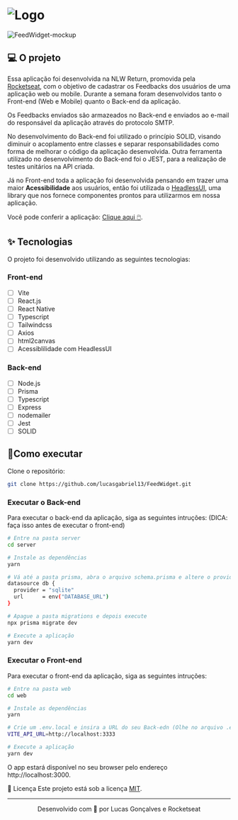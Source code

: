 # ![Logo](https://user-images.githubusercontent.com/44211093/167265183-c4cc5dd7-7e98-4caa-959b-c71a04c4a875.png)
![FeedWidget-mockup](https://user-images.githubusercontent.com/44211093/167265050-cfdb8355-1a17-48db-adef-415a5cb8cb10.png)


## 💻 O projeto
Essa aplicação foi desenvolvida na NLW Return, promovida pela [Rocketseat](https://www.rocketseat.com.br/), com o objetivo de cadastrar os Feedbacks dos usuários de uma aplicação web ou mobile. Durante a semana foram desenvolvidos tanto o Front-end (Web e Mobile) quanto o Back-end da aplicação.

Os Feedbacks enviados são armazeados no Back-end e enviados ao e-mail do responsável da aplicação através do protocolo SMTP.

No desenvolvimento do Back-end foi utilizado o princípio SOLID, visando diminuir o acoplamento entre classes e separar responsabilidades como forma de melhorar o código da aplicação desenvolvida. Outra ferramenta utilizado no desenvolvimento do Back-end foi o JEST, para a realização de testes unitários na API criada.

Já no Front-end toda a aplicação foi desenvolvida pensando em trazer uma maior **Acessibilidade** aos usuários, então foi utilizada o [HeadlessUI](https://headlessui.dev/), uma library que nos fornece componentes prontos para utilizarmos em nossa aplicação.

Você pode conferir a aplicação: [Clique aqui 🖱️](https://feedwidget.vercel.app/).

## ✨ Tecnologias

O projeto foi desenvolvido utilizando as seguintes tecnologias:

### Front-end
- [ ] Vite
- [ ] React.js
- [ ] React Native
- [ ] Typescript
- [ ] Tailwindcss
- [ ] Axios
- [ ] html2canvas
- [ ] Acessiblilidade com HeadlessUI

### Back-end
- [ ] Node.js
- [ ] Prisma
- [ ] Typescript
- [ ] Express
- [ ] nodemailer
- [ ] Jest
- [ ] SOLID

## 🚀Como executar

Clone o repositório:
```bash
git clone https://github.com/lucasgabriel13/FeedWidget.git
```

### Executar o Back-end
Para executar o back-end da aplicação, siga as seguintes intruções: (DICA:  faça isso antes de executar o front-end)
```bash
# Entre na pasta server
cd server

# Instale as dependências
yarn

# Vá até a pasta prisma, abra o arquivo schema.prisma e altere o provider
datasource db {
  provider = "sqlite"
  url      = env("DATABASE_URL")
}

# Apague a pasta migrations e depois execute
npx prisma migrate dev

# Execute a aplicação
yarn dev

```

### Executar o Front-end
Para executar o front-end da aplicação, siga as seguintes intruções:
```bash
# Entre na pasta web
cd web

# Instale as dependências
yarn

# Crie um .env.local e insira a URL do seu Back-edn (Olhe no arquivo .env.exemple)
VITE_API_URL=http://localhost:3333

# Execute a aplicação
yarn dev
```
O app estará disponível no seu browser pelo endereço http://localhost:3000.

📕 Licença
Este projeto está sob a licença [MIT](https://github.com/lucasgabriel13/FeedWidget/blob/master/LICENCE).

---

<p align="center">Desenvolvido com 💜 por Lucas Gonçalves e Rocketseat</p>
